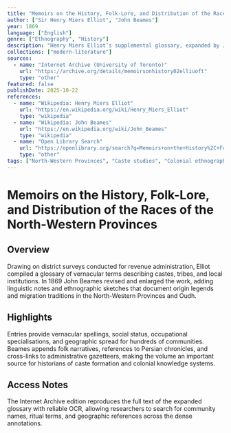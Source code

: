```yaml
---
title: "Memoirs on the History, Folk-Lore, and Distribution of the Races of the North-Western Provinces"
author: ["Sir Henry Miers Elliot", "John Beames"]
year: 1869
language: ["English"]
genre: ["Ethnography", "History"]
description: "Henry Miers Elliot’s supplemental glossary, expanded by John Beames in 1869, catalogues the communities of the North-Western Provinces with notes on caste origins, oral traditions, and regional settlement patterns."
collections: ["modern-literature"]
sources:
  - name: "Internet Archive (University of Toronto)"
    url: "https://archive.org/details/memoirsonhistory02elliuoft"
    type: "other"
featured: false
publishDate: 2025-10-22
references:
  - name: "Wikipedia: Henry Miers Elliot"
    url: "https://en.wikipedia.org/wiki/Henry_Miers_Elliot"
    type: "wikipedia"
  - name: "Wikipedia: John Beames"
    url: "https://en.wikipedia.org/wiki/John_Beames"
    type: "wikipedia"
  - name: "Open Library Search"
    url: "https://openlibrary.org/search?q=Memoirs+on+the+History%2C+Folk-Lore%2C+and+Distribution+of+the+Races+of+the+North-Western+Provinces"
    type: "other"
tags: ["North-Western Provinces", "Caste studies", "Colonial ethnography", "Oral traditions", "19th century"]
---
```


# Memoirs on the History, Folk-Lore, and Distribution of the Races of the North-Western Provinces

## Overview
Drawing on district surveys conducted for revenue administration, Elliot compiled a glossary of vernacular terms describing castes, tribes, and local institutions. In 1869 John Beames revised and enlarged the work, adding linguistic notes and ethnographic sketches that document origin legends and migration traditions in the North-Western Provinces and Oudh.

## Highlights
Entries provide vernacular spellings, social status, occupational specialisations, and geographic spread for hundreds of communities. Beames appends folk narratives, references to Persian chronicles, and cross-links to administrative gazetteers, making the volume an important source for historians of caste formation and colonial knowledge systems.

## Access Notes
The Internet Archive edition reproduces the full text of the expanded glossary with reliable OCR, allowing researchers to search for community names, ritual terms, and geographic references across the dense annotations.
